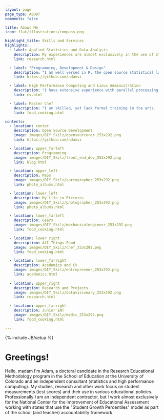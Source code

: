 ```yaml
---
layout: page
page_type: ABOUT
comments: false

title: About Me
icon: flat/illustrations/compass.png

highlight_title: Skills and Services
highlights:
  - label: Applied Statistics and Data Analysis
    description: My experiences are almost exclusively in the use of statistical methods in the social sciences (with a brief foray into health sciences / otology).  I have extensive experience with "big data" from working with statewide educational data.  I am a big believer in communicating statistical results with visualizations and graphics.
    link: research.html

  - label: "Programming, Development & Design"
    description: "I am well versed in R, the open source statistical language.  I am author and co-author of several R packages.  I have also recently begun developing websites (such as this one) using various web programming languages, including html, css and javascript.  I am particularly interested in the D3, crossfire, and geo/topoJson javascript libraries.  I use Github extensively and exclusively for all my development projects and websites."
    link: https://github.com/adamvi

  - label: High Performance Computing and Linux Administration
    description: "I have extensive experience with parallel processing applications, including cluster computing (MPI and Socket) and Hadoop (Map/Reduce).  I typically use the Amazon Web Services (AWS) EC2 platform, but I also have experience using the Janus Supercomputer at the University of Colorado for cluster computing applications.  I have also dabbled in GPU computing.  I use Linux/Unix alike environments for all my high performance computing applications."
    link: cv.html

  - label: Master Chef
    description: "I am skilled, yet lack formal training in the arts.  A fat kid's intuition is all I need!  Sous vide anyone?"
    link: food_cooking.html

contents:
  - location: center
    description: Open Source Development
    image: images/DIY_Skilz/opensourcerer_253x292.png
    link: https://github.com/adamvi

  - location: upper_farleft
    description: Programming
    image: images/DIY_Skilz/front_end_dev_253x292.png
    link: blog.html

  - location: upper_left
    description: Maps
    image: images/DIY_Skilz/cartographer_253x292.png
    link: photo_albums.html

  - location: lower_left
    description: My Life in Pictures
    image: images/DIY_Skilz/photographer_253x292.png
    link: photo_albums.html

  - location: lower_farleft
    description: Gears
    image: images/DIY_Skilz/mechanicalengineer_253x292.png
    link: food_cooking.html

  - location: lower_right
    description: All Things Food
    image: images/DIY_Skilz/chef_253x292.png
    link: food_cooking.html

  - location: lower_farright
    description: Academics and CV
    image: images/DIY_Skilz/entrepreneur_253x292.png
    link: academics.html
    
  - location: upper_right
    description: Research and Projects
    image: images/DIY_Skilz/datavisionary_253x292.png
    link: research.html

  - location: upper_farright
    description: Junior ENT
    image: images/DIY_Skilz/medic_253x292.png
    link: food_cooking.html

---
```

{% include JB/setup %}

# Greetings!
Hello, madam I'm Adam, a doctoral candidate in the Research Educational Methodology program in the School of Education at the University of Colorado and an independent consultant (statistics and high performance computing).  My studies, research and other work focus on student measurements (test scores) and their use in various educational policies.  Professionally I am an independent contractor, but I work almost exclusively for the National Center for the Improvement of Educational Assessment working with states that use the "Student Growth Percentiles" model as part of the school (and teacher) accountability framework.

